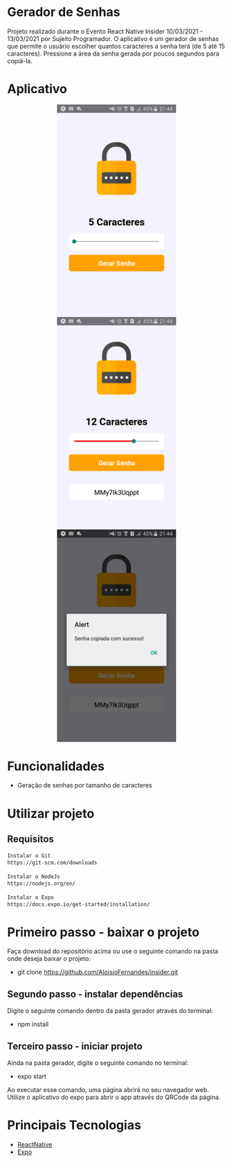 # Gerador de Senhas
Projeto realizado durante o Evento React Native Insider 10/03/2021 - 13/03/2021 por Sujeito Programador. O aplicativo é um gerador de senhas que permite o usuário escolher quantos caracteres a senha terá (de 5 até 15 caracteres). Pressione a área da senha gerada por poucos segundos para copiá-la.

# Aplicativo
<p align="center">
  <img align="center" src="../.github/Gerador Home.png" alt="Gerador Home" width="275" border="0">
  <img align="center" src="../.github/Gerador Password.png" alt="Gerador Password" width="275" border="0">
  <img align="center" src="../.github/Gerador Copy.png" alt="Gerador Copy" width="275" border="0">
</p>

# Funcionalidades
 - Geração de senhas por tamanho de caracteres

# Utilizar projeto
## Requisitos
    Instalar o Git
    https://git-scm.com/downloads

    Instalar o NodeJs
    https://nodejs.org/en/

    Instalar o Expo
    https://docs.expo.io/get-started/installation/
# Primeiro passo - baixar o projeto
Faça download do repositório acima ou use o seguinte comando na pasta onde deseja baixar o projeto:
 - git clone https://github.com/AloisioFernandes/insider.git

## Segundo passo - instalar dependências
Digite o seguinte comando dentro da pasta gerador através do terminal:
 - npm install

## Terceiro passo - iniciar projeto
Ainda na pasta gerador, digite o seguinte comando no terminal:
 - expo start

Ao executar esse comando, uma página abrirá no seu navegador web. Utilize o aplicativo do expo para abrir o app através do QRCode da página.
# Principais Tecnologias
 - [ReactNative](https://reactnative.dev/)
 - [Expo](https://docs.expo.io/)